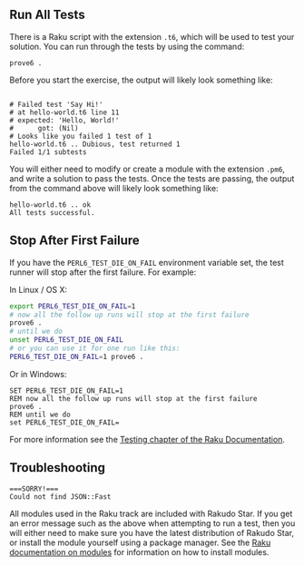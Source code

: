 ## Run All Tests

There is a Raku script with the extension `.t6`, which will be used to test
your solution. You can run through the tests by using the command:

`prove6 .`

Before you start the exercise, the output will likely look something like:

```

# Failed test 'Say Hi!'
# at hello-world.t6 line 11
# expected: 'Hello, World!'
#      got: (Nil)
# Looks like you failed 1 test of 1
hello-world.t6 .. Dubious, test returned 1
Failed 1/1 subtests
```
You will either need to modify or create a module with the extension `.pm6`, and
write a solution to pass the tests. Once the tests are passing, the output from
the command above will likely look something like:

```
hello-world.t6 .. ok
All tests successful.
```

## Stop After First Failure

If you have the `PERL6_TEST_DIE_ON_FAIL` environment variable set, the test
runner will stop after the first failure. For example:

In Linux / OS X:

```bash
export PERL6_TEST_DIE_ON_FAIL=1
# now all the follow up runs will stop at the first failure
prove6 .
# until we do
unset PERL6_TEST_DIE_ON_FAIL
# or you can use it for one run like this:
PERL6_TEST_DIE_ON_FAIL=1 prove6 .
```

Or in Windows:

```
SET PERL6_TEST_DIE_ON_FAIL=1
REM now all the follow up runs will stop at the first failure
prove6 .
REM until we do
set PERL6_TEST_DIE_ON_FAIL=
```

For more information see the
[Testing chapter of the Raku Documentation](https://docs.perl6.org/language/testing.html).

## Troubleshooting

```
===SORRY!===
Could not find JSON::Fast
```

All modules used in the Raku track are included with Rakudo Star. If you get an
error message such as the above when attempting to run a test, then you will either
need to make sure you have the latest distribution of Rakudo Star, or install the
module yourself using a package manager. See the
[Raku documentation on modules](https://docs.perl6.org/language/modules#Looking_for_and_installing_modules.)
for information on how to install modules.
